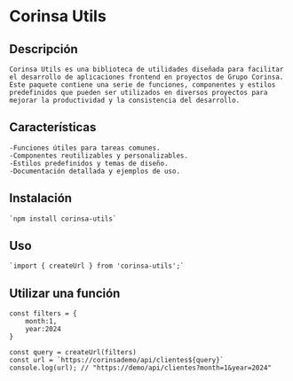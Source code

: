 # Corinsa Utils

## Descripción

    Corinsa Utils es una biblioteca de utilidades diseñada para facilitar el desarrollo de aplicaciones frontend en proyectos de Grupo Corinsa. Este paquete contiene una serie de funciones, componentes y estilos predefinidos que pueden ser utilizados en diversos proyectos para mejorar la productividad y la consistencia del desarrollo.

## Características

    -Funciones útiles para tareas comunes.
    -Componentes reutilizables y personalizables.
    -Estilos predefinidos y temas de diseño.
    -Documentación detallada y ejemplos de uso.

## Instalación

    `npm install corinsa-utils`

## Uso

    `import { createUrl } from 'corinsa-utils';`

## Utilizar una función

    const filters = {
        month:1,
        year:2024
    }

    const query = createUrl(filters)
    const url = `https://corinsademo/api/clientes${query}` 
    console.log(url); // "https://demo/api/clientes?month=1&year=2024"
